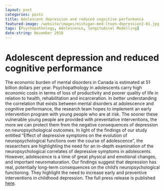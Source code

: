 ```yaml
---
layout: post
categories: posts
title: Adolescent depression and reduced cognitive performance
featured-image: /website/images/michigan-med-lteen-depression2-01.jpg
tags: [Psychopathology, Adolescence, longitudinal Modelling]
date-string: November 2018
---
```


# Adolescent depression and reduced cognitive performance

The economic burden of mental disorders in Canada is estimated at 51 billion dollars per year. Psychopathology in adolescents carry high economic costs in terms of loss of productivity and poorer quality of life in relation to health, rehabilitation and incarceration. In better understanding the correlation that exists between mental disorders at adolescence and cognitive performance, the research team hopes to implement an early intervention program with young people who are at risk. The sooner these vulnerable young people are provided with preventative interventions, the more we can protect them from the negative consequences of depression on neuropsychological outcomes. In light of the findings of our study entitled “Effect of depressive symptoms on the evolution of neuropsychological functions over the course of adolescence”, the researchers are highlighting the need for an in-depth examination of the neuropsychological correlates of depressive symptoms in adolescents. However, adolescence is a time of great physical and emotional changes, and important neuromaturation. Our findings suggest that depression has real, potentially long-term consequences on the child’s neuropsychological functioning. They highlight the need to increase early and preventive interventions in childhood depression. The full press release is published <a href="https://research.chusj.org/en/Communications/Nouvelles/2018/Depression-a-l-adolescence-et-performances-Cognit">here</a>.
